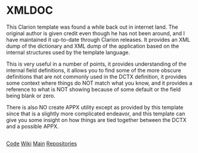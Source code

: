 # XMLDOC


This Clarion template was found a while back out in internet land. The original author is given credit even though he has not been around, and I have maintained it up-to-date through Clarion releases. It provides an XML dump of the dictionary and XML dump of the application based on the internal structures used by the template language.

This is very useful in a number of points, it provides understanding of the internal field definitions, it allows you to find some of the more obscure definitions that are not commonly used in the DCTX definition, it provides some context where things do NOT match what you know, and it provides a reference to what is NOT showing because of some default or the field being blank or zero.

There is also NO create APPX utility except as provided by this template since that is a slightly more complicated endeavor, and this template can give you some insight on how things are tied together between the DCTX and a possible APPX.

##
###

[Code](https://github.com/RobertArtigas/XMLDOC) 
[Wiki](https://github.com/RobertArtigas/XMLDOC/wiki) 
[Main](https://github.com/RobertArtigas) 
[Repositories](https://github.com/RobertArtigas?tab=repositories)

##

##


